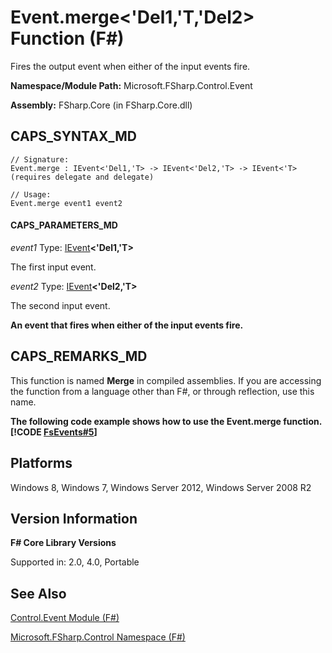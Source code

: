 # Event.merge<'Del1,'T,'Del2> Function (F#)

Fires the output event when either of the input events fire.

**Namespace/Module Path:** Microsoft.FSharp.Control.Event

**Assembly:** FSharp.Core (in FSharp.Core.dll)


## CAPS_SYNTAX_MD

```
// Signature:
Event.merge : IEvent<'Del1,'T> -> IEvent<'Del2,'T> -> IEvent<'T> (requires delegate and delegate)

// Usage:
Event.merge event1 event2
```

#### CAPS_PARAMETERS_MD
*event1*
Type: [IEvent](http://msdn.microsoft.com/en-us/library/8dbca0df-f8a1-40bd-8d50-aa26f6a8b862)**&lt;'Del1,'T&gt;**


The first input event.


*event2*
Type: [IEvent](http://msdn.microsoft.com/en-us/library/8dbca0df-f8a1-40bd-8d50-aa26f6a8b862)**&lt;'Del2,'T&gt;**


The second input event.



**An event that fires when either of the input events fire.**
## CAPS_REMARKS_MD
This function is named **Merge** in compiled assemblies. If you are accessing the function from a language other than F#, or through reflection, use this name.

**The following code example shows how to use the Event.merge function.**
**[!CODE [FsEvents#5](../CodeSnippet/VS_Snippets_Fsharp/fsevents/FSharp/fs/program.fs#5)]**
## Platforms
Windows 8, Windows 7, Windows Server 2012, Windows Server 2008 R2


## Version Information
**F# Core Library Versions**

Supported in: 2.0, 4.0, Portable




## See Also
[Control.Event Module &#40;F&#35;&#41;](Control.Event+Module+%28F%23%29.md)

[Microsoft.FSharp.Control Namespace &#40;F&#35;&#41;](Microsoft.FSharp.Control+Namespace+%28F%23%29.md)

